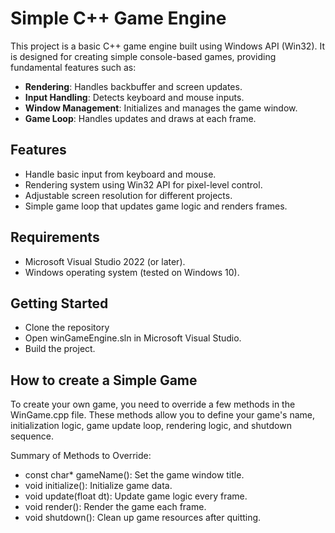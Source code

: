 # Simple C++ Game Engine

This project is a basic C++ game engine built using Windows API (Win32). It is designed for creating simple console-based games, providing fundamental features such as:

- **Rendering**: Handles backbuffer and screen updates.
- **Input Handling**: Detects keyboard and mouse inputs.
- **Window Management**: Initializes and manages the game window.
- **Game Loop**: Handles updates and draws at each frame.

## Features

- Handle basic input from keyboard and mouse.
- Rendering system using Win32 API for pixel-level control.
- Adjustable screen resolution for different projects.
- Simple game loop that updates game logic and renders frames.

## Requirements

- Microsoft Visual Studio 2022 (or later).
- Windows operating system (tested on Windows 10).

## Getting Started

- Clone the repository
- Open winGameEngine.sln in Microsoft Visual Studio.
- Build the project.

## How to create a Simple Game
To create your own game, you need to override a few methods in the WinGame.cpp file. These methods allow you to define your game's name, initialization logic, game update loop, rendering logic, and shutdown sequence.

Summary of Methods to Override:
- const char* gameName(): Set the game window title.
- void initialize(): Initialize game data.
- void update(float dt): Update game logic every frame.
- void render(): Render the game each frame.
- void shutdown(): Clean up game resources after quitting.
